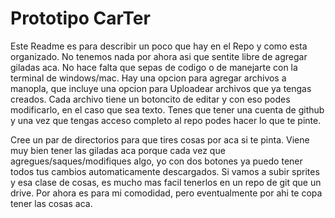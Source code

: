 # Prototipo CarTer

Este Readme es para describir un poco que hay en el Repo y como esta organizado. No tenemos nada por ahora asi que sentite libre de agregar giladas aca. No hace falta que sepas de codigo o de manejarte con la terminal de windows/mac. Hay una opcion para agregar archivos a manopla, que incluye una opcion para Uploadear archivos que ya tengas creados. Cada archivo tiene un botoncito de editar y con eso podes modificarlo, en el caso que sea texto. Tenes que tener una cuenta de github y una vez que tengas acceso completo al repo podes hacer lo que te pinte.

Cree un par de directorios para que tires cosas por aca si te pinta. Viene muy bien tener las giladas aca porque cada vez que agregues/saques/modifiques algo, yo con dos botones ya puedo tener todos tus cambios automaticamente descargados. Si vamos a subir sprites y esa clase de cosas, es mucho mas facil tenerlos en un repo de git que un drive. Por ahora es para mi comodidad, pero eventualmente por ahi te copa tener las cosas aca.

